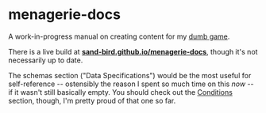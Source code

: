 # menagerie-docs

A work-in-progress manual on creating content for my [dumb game](https://github.com/sand-bird/menagerie). 

There is a live build at **[sand-bird.github.io/menagerie-docs](https://sand-bird.github.io/menagerie-docs)**, though it's not necessarily up to date.

The schemas section ("Data Specifications") would be the most useful for self-reference -- ostensibly the reason I spent so much time on this *now* -- if it wasn't still basically empty. You should check out the [Conditions](https://sand-bird.github.io/menagerie-docs/conditions/) section, though, I'm pretty proud of that one so far.

